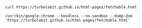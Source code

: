 ````shell
curl https://turbolabit.github.io/html-pages/fetchable.html

````


````shell
/usr/bin/google-chrome --headless --no-sandbox --dump-dom 'https://turbolabit.github.io/html-pages/fetchable.html'

````
